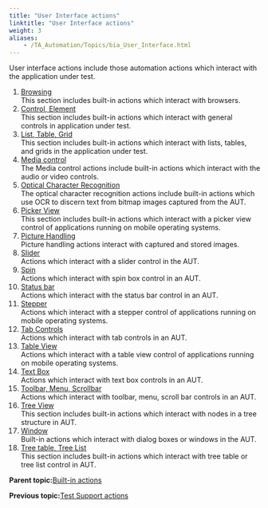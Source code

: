 ```yaml
--- 
title: "User Interface actions"
linktitle: "User Interface actions"
weight: 3
aliases: 
    - /TA_Automation/Topics/bia_User_Interface.html
---
```


User interface actions include those automation actions which interact with the application under test.

1.  [Browsing](/TA_Automation/Topics/bia_browsing.html)  
This section includes built-in actions which interact with browsers.
2.  [Control, Element](/TA_Automation/Topics/bia_Control_Element.html)  
This section includes built-in actions which interact with general controls in application under test.
3.  [List, Table, Grid](/TA_Automation/Topics/bia_List_Table_Grid.html)  
This section includes built-in actions which interact with lists, tables, and grids in the application under test.
4.  [Media control](/TA_Automation/Topics/bia_media_control.html)  
The Media control actions include built-in actions which interact with the audio or video controls.
5.  [Optical Character Recognition](/TA_Automation/Topics/bia_OCR.html)  
The optical character recognition actions include built-in actions which use OCR to discern text from bitmap images captured from the AUT.
6.  [Picker View](/TA_Automation/Topics/bia_Picker_view.html)  
This section includes built-in actions which interact with a picker view control of applications running on mobile operating systems.
7.  [Picture Handling](/TA_Automation/Topics/bia_picture_handling.html)  
Picture handling actions interact with captured and stored images.
8.  [Slider](/TA_Automation/Topics/bia_Slider.html)  
Actions which interact with a slider control in the AUT.
9.  [Spin](/TA_Automation/Topics/bia_Spinner.html)  
Actions which interact with spin box control in an AUT.
10. [Status bar](/TA_Automation/Topics/bia_Status_Bar.html)  
Actions which interact with the status bar control in an AUT.
11. [Stepper](/TA_Automation/Topics/bia_Stepper.html)  
Actions which interact with a stepper control of applications running on mobile operating systems.
12. [Tab Controls](/TA_Automation/Topics/bia_Tab_controls.html)  
Actions which interact with tab controls in an AUT.
13. [Table View](/TA_Automation/Topics/bia_table_view.html)  
Actions which interact with a table view control of applications running on mobile operating systems.
14. [Text Box](/TA_Automation/Topics/bia_Text_box.html)  
Actions which interact with text box controls in an AUT.
15. [Toolbar, Menu, Scrollbar](/TA_Automation/Topics/bia_Toolbar_Menu_Scrollbar.html)  
Actions which interact with toolbar, menu, scroll bar controls in an AUT.
16. [Tree View](/TA_Automation/Topics/bia_Tree_view.html)  
This section includes built-in actions which interact with nodes in a tree structure in AUT.
17. [Window](/TA_Automation/Topics/bia_Window.html)  
Built-in actions which interact with dialog boxes or windows in the AUT.
18. [Tree table, Tree List](/TA_Automation/Topics/bia_Tree_table.html)  
This section includes built-in actions which interact with tree table or tree list control in AUT.

**Parent topic:**[Built-in actions](/TA_Automation/Topics/bia_Built_in_actions.html)

**Previous topic:**[Test Support actions](/TA_Automation/Topics/bia_Test_Support.html)


